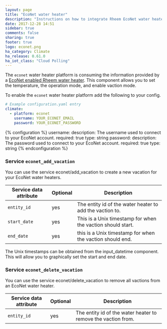 ```yaml
---
layout: page
title: "EcoNet water heater"
description: "Instructions on how to integrate Rheem EcoNet water heaters into Home Assistant."
date: 2017-12-28 14:51
sidebar: true
comments: false
sharing: true
footer: true
logo: econet.png
ha_category: Climate
ha_release: 0.61.0
ha_iot_class: "Cloud Polling"
---
```



The `econet` water heater platform is consuming the information provided by a [EcoNet enabled Rheem water heater](http://www.rheem.com/EcoNet/Home). This component allows you to set the temperature, the operation mode, and enable vaction mode.

To enable the `econet` water heater platform add the following to your config.


```yaml
# Example configuration.yaml entry
climate:
  - platform: econet
    username: YOUR_ECONET_EMAIL
    password: YOUR_ECONET_PASSWORD
```

{% configuration %}
username:
  description: The username used to connect to your EcoNet account.
  required: true
  type: string
password:
  description: The password used to connect to your EcoNet account.
  required: true
  type: string
{% endconfiguration %}


### Service `econet_add_vacation`

You can use the service econet/add_vacation to create a new vacation for your EcoNet water heaters.

| Service data attribute | Optional | Description |
| ---------------------- | -------- | ----------- |
| `entity_id` | yes | The entity id of the water heater to add the vaction to.
| `start_date` | yes | This is a Unix timestamp for when the vaction should start.
| `end_date` | yes | this is a Unix timestamp for when the vaction should end.

<p class='note'>
The Unix timestamps can be obtained from the input_datetime component. This will allow you to graphically set the start and end date.
</p>

### Service `econet_delete_vacation`

You can use the service econet/delete_vacation to remove all vactions from an EcoNet water heater.

| Service data attribute | Optional | Description |
| ---------------------- | -------- | ----------- |
| `entity_id` | yes | The entity id of the water heater to remove the vaction from.


